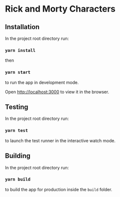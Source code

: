 # Rick and Morty Characters

## Installation

In the project root directory run:

### `yarn install`

then

### `yarn start`

to run the app in development mode.

Open [http://localhost:3000](http://localhost:3000) to view it in the browser.

## Testing

In the project root directory run:

### `yarn test`

to launch the test runner in the interactive watch mode.

## Building

In the project root directory run:

### `yarn build`

to build the app for production inside the `build` folder.
